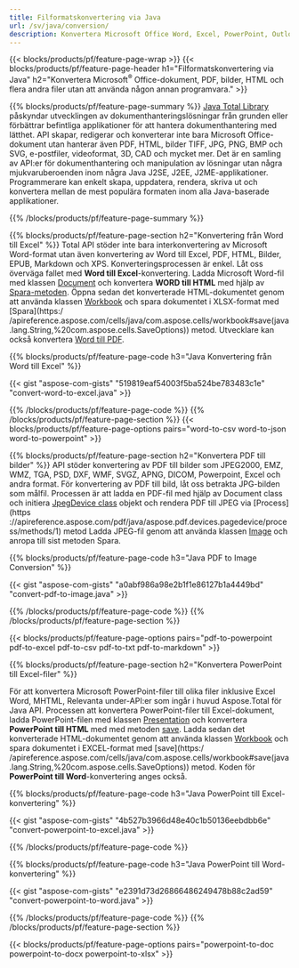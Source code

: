 ```yaml
---
title: Filformatskonvertering via Java 
url: /sv/java/conversion/
description: Konvertera Microsoft Office Word, Excel, PowerPoint, Outlook, PDF, HTML, 3D-bilder, diagram, videoformat och olika andra format med bara några rader Java-kod.
---
```


{{< blocks/products/pf/feature-page-wrap >}}
{{< blocks/products/pf/feature-page-header h1="Filformatskonvertering via Java" h2="Konvertera Microsoft<sup>&reg;</sup> Office-dokument, PDF, bilder, HTML och flera andra filer utan att använda någon annan programvara." >}}

{{% blocks/products/pf/feature-page-summary %}}
[Java Total Library](https://products.aspose.com/total/java/) påskyndar utvecklingen av dokumenthanteringslösningar från grunden eller förbättrar befintliga applikationer för att hantera dokumenthantering med lätthet. API skapar, redigerar och konverterar inte bara Microsoft Office-dokument utan hanterar även PDF, HTML, bilder TIFF, JPG, PNG, BMP och SVG, e-postfiler, videoformat, 3D, CAD och mycket mer. Det är en samling av API:er för dokumenthantering och manipulation av lösningar utan några mjukvaruberoenden inom några Java J2SE, J2EE, J2ME-applikationer. Programmerare kan enkelt skapa, uppdatera, rendera, skriva ut och konvertera mellan de mest populära formaten inom alla Java-baserade applikationer.

{{% /blocks/products/pf/feature-page-summary  %}}

{{% blocks/products/pf/feature-page-section  h2="Konvertering från Word till Excel" %}}
Total API stöder inte bara interkonvertering av Microsoft Word-format utan även konvertering av Word till Excel, PDF, HTML, Bilder, EPUB, Markdown och XPS. Konverteringsprocessen är enkel. Låt oss överväga fallet med **Word till Excel**-konvertering. Ladda Microsoft Word-fil med klassen [Document](https://reference.aspose.com/words/java/com.aspose.words/Document) och konvertera **WORD till HTML** med hjälp av [Spara-metoden](https://reference.aspose.com/words/java/com.aspose.words/Document#save(java.lang.String,com.aspose.words.SaveOptions)). Öppna sedan det konverterade HTML-dokumentet genom att använda klassen [Workbook](https://reference.aspose.com/cells/java/com.aspose.cells/Workbook) och spara dokumentet i XLSX-format med [Spara](https:/ /apireference.aspose.com/cells/java/com.aspose.cells/workbook#save(java.lang.String,%20com.aspose.cells.SaveOptions)) metod.
 Utvecklare kan också konvertera [Word till PDF](https://products.aspose.com/words/java/conversion/word-to-pdf/).


{{% blocks/products/pf/feature-page-code h3="Java Konvertering från Word till Excel" %}}

{{< gist "aspose-com-gists" "519819eaf54003f5ba524be783483c1e" "convert-word-to-excel.java" >}}

{{% /blocks/products/pf/feature-page-code  %}}
{{% /blocks/products/pf/feature-page-section %}}
{{< blocks/products/pf/feature-page-options pairs="word-to-csv word-to-json word-to-powerpoint" >}}


{{% blocks/products/pf/feature-page-section  h2="Konvertera PDF till bilder" %}}
API stöder konvertering av PDF till bilder som JPEG2000, EMZ, WMZ, TGA, PSD, DXF, WMF, SVGZ, APNG, DICOM, Powerpoint, Excel och andra format. För konvertering av PDF till bild, låt oss betrakta JPG-bilden som målfil. Processen är att ladda en PDF-fil med hjälp av Document class och initiera [JpegDevice class](https://reference.aspose.com/pdf/java/aspose.pdf.devices/jpegdevice) objekt och rendera PDF till JPEG via [Process](https ://apireference.aspose.com/pdf/java/aspose.pdf.devices.pagedevice/process/methods/1) metod
Ladda JPEG-fil genom att använda klassen [Image](https://reference.aspose.com/imaging/java/aspose.imaging/image) och anropa till sist metoden Spara.

{{% blocks/products/pf/feature-page-code h3="Java PDF to Image Conversion" %}}

{{< gist "aspose-com-gists" "a0abf986a98e2b1f1e86127b1a4449bd" "convert-pdf-to-image.java" >}}


{{% /blocks/products/pf/feature-page-code  %}}
{{% /blocks/products/pf/feature-page-section %}}

{{< blocks/products/pf/feature-page-options pairs="pdf-to-powerpoint pdf-to-excel pdf-to-csv pdf-to-txt pdf-to-markdown" >}}

{{% blocks/products/pf/feature-page-section  h2="Konvertera PowerPoint till Excel-filer" %}}

För att konvertera Microsoft PowerPoint-filer till olika filer inklusive Excel Word, MHTML, Relevanta under-API:er som ingår i huvud Aspose.Total för Java API. Processen att konvertera PowerPoint-filer till Excel-dokument, ladda PowerPoint-filen med klassen [Presentation](https://reference.aspose.com/slides/java/com.aspose.slides/Presentation) och konvertera **PowerPoint till HTML** med med metoden [save](https://reference.aspose.com/slides/java/com.aspose.slides/Presentation#save-java.lang.String-int-com.aspose.slides.ISaveOptions-). Ladda sedan det konverterade HTML-dokumentet genom att använda klassen [Workbook](https://reference.aspose.com/cells/java/com.aspose.cells/Workbook) och spara dokumentet i EXCEL-format med [save](https:/ /apireference.aspose.com/cells/java/com.aspose.cells/workbook#save(java.lang.String,%20com.aspose.cells.SaveOptions)) metod. Koden för **PowerPoint till Word**-konvertering anges också.

{{% blocks/products/pf/feature-page-code h3="Java PowerPoint till Excel-konvertering" %}}

{{< gist "aspose-com-gists" "4b527b3966d48e40c1b50136eebdbb6e" "convert-powerpoint-to-excel.java" >}}

{{% /blocks/products/pf/feature-page-code %}}

{{% blocks/products/pf/feature-page-code h3="Java PowerPoint till Word-konvertering" %}}

{{< gist "aspose-com-gists" "e2391d73d26866486249478b88c2ad59" "convert-powerpoint-to-word.java" >}}

{{% /blocks/products/pf/feature-page-code %}}
{{% /blocks/products/pf/feature-page-section %}}

{{< blocks/products/pf/feature-page-options pairs="powerpoint-to-doc powerpoint-to-docx powerpoint-to-xlsx" >}}